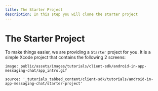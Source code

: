 ```yaml
---
title: The Starter Project
description: In this step you will clone the starter project
---
```


# The Starter Project

To make things easier, we are providing a `Starter` project for you. It is a simple Xcode project that contains the following 2 screens:

```screenshot
image: public/assets/images/tutorials/client-sdk/android-in-app-messaging-chat/app_intro.gif
```

```tabbed_content
source: '_tutorials_tabbed_content/client-sdk/tutorials/android-in-app-messaging-chat/starter-project'
```
